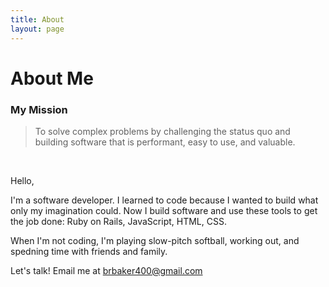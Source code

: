 ```yaml
---
title: About
layout: page
---
```


<!--![Profile Image]({{ site.url }}/{{ site.picture }})-->

# About Me

### My Mission

> To solve complex problems by challenging the status quo and building software that is performant, easy to use, and valuable.  

<br>

Hello, 

I'm a software developer. I learned to code because I wanted to build what only my imagination could. Now I build software and use these tools to get the job done: Ruby on Rails, JavaScript, HTML, CSS.

When I'm not coding, I'm playing slow-pitch softball, working out, and spedning time with friends and family. 

Let's talk! Email me at [brbaker400@gmail.com](mailto:brbaker400@gmail.com)